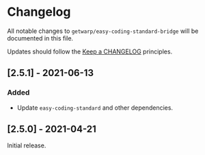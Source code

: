 # Changelog

All notable changes to `getwarp/easy-coding-standard-bridge` will be documented in this file.

Updates should follow the [Keep a CHANGELOG](http://keepachangelog.com/) principles.

## [2.5.1] - 2021-06-13

### Added

-   Update `easy-coding-standard` and other dependencies.

## [2.5.0] - 2021-04-21

Initial release.
